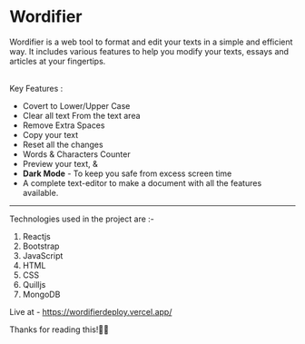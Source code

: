 <h1>Wordifier</h1>
Wordifier is a web tool to format and edit your texts in a simple and efficient way. It includes various features to help you modify your texts, essays and articles at your fingertips. <br><br>

Key Features :<br>

<ul>
<li>Covert to Lower/Upper Case
<li>Clear all text From the text area
<li>Remove Extra Spaces
<li> Copy your text
<li> Reset all the changes
<li>Words & Characters Counter
<li>Preview your text, &
  <li><strong>Dark Mode</strong> - To keep you safe from excess screen time</li>
<li>A complete text-editor to make a document with all the features available.
</ul>
<hr>
<p>Technologies used in the project are :- </p>
<ol>
  <li> Reactjs
  <li> Bootstrap
  <li> JavaScript
  <li> HTML
  <li> CSS
  <li> Quilljs
  <li>MongoDB
</ol>

Live at - https://wordifierdeploy.vercel.app/

Thanks for reading this!🙌🙌
